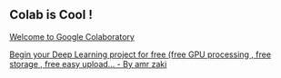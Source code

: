 ## Colab is Cool !

[Welcome to Google Colaboratory](https://colab.research.google.com/notebooks/welcome.ipynb#scrollTo=2fhs6GZ4qFMx)


[Begin your Deep Learning project for free (free GPU processing , free storage , free easy upload… - By amr zaki](https://hackernoon.com/begin-your-deep-learning-project-for-free-free-gpu-processing-free-storage-free-easy-upload-b4dba18abebc)
